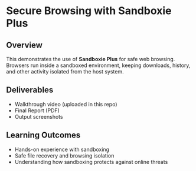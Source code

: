 # Secure Browsing with Sandboxie Plus  

##  Overview  
This demonstrates the use of **Sandboxie Plus** for safe web browsing. Browsers run inside a sandboxed environment, keeping downloads, history, and other activity isolated from the host system.  

##  Deliverables  
- Walkthrough video (uploaded in this repo)  
- Final Report (PDF)  
- Output screenshots  

##  Learning Outcomes  
- Hands-on experience with sandboxing  
- Safe file recovery and browsing isolation  
- Understanding how sandboxing protects against online threats  

